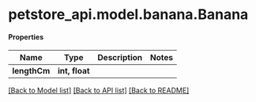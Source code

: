 # petstore_api.model.banana.Banana

#### Properties
Name | Type | Description | Notes
------------ | ------------- | ------------- | -------------
**lengthCm** | **int, float** |  | 

[[Back to Model list]](../../README.md#documentation-for-models) [[Back to API list]](../../README.md#documentation-for-api-endpoints) [[Back to README]](../../README.md)

